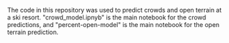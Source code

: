 The code in this repository was used to predict crowds and open terrain at a ski resort. "crowd_model.ipnyb" is the main notebook for the crowd predictions, and "percent-open-model" is the main notebook for the open terrain prediction.